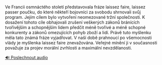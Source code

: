 
Ve Francii osmnáctého století představovala fráze laissez faire, laissez passer poučku, do které někteří bojovníci za svobodu shrnovali svůj program. Jejím cílem bylo vytvoření neomezované tržní společnosti. K dosažení tohoto cíle obhajovali zrušení veškerých zákonů bránících tvořivějším a schopnějším lidem předčit méně tvořivé a méně schopné konkurenty a zákonů omezujících pohyb zboží a lidí. Právě tuto myšlenku měla tato známá fráze vyjadřovat. V naší době prahnoucí po všemocnosti vlády je myšlenka laissez faire znevažována. Veřejné mínění ji v současnosti považuje za projev morální zvrhlosti a maximální nevzdělanosti.

[🔊 Poslechnout audio](/data/7-paragraphs/audio/chapter_145/para_003-Ve-Francii-osmnctho-stolet-pedstavovala-frze.mp3)
